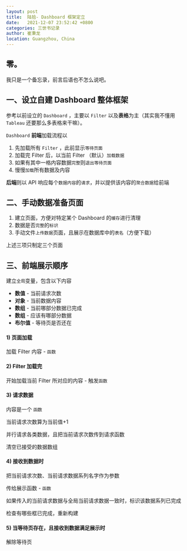 ```yaml
---
layout: post
title:  陆拾- Dashboard 框架定立
date:   2021-12-07 23:52:42 +0800
categories: 三世书记录
author: 崔秉龙
location: Guangzhou, China
---
```


## 零。

我只是一个备忘录，前言后语也不怎么说吧。

## 一、设立自建 Dashboard 整体框架

参考以前设立的 `Dashboard` ，主要以 `Filter` 以及**表格**为主（其实我不懂用 `Tableau` 还要那么多表格来干嘛）。

`Dashboard` **前端**加载流程以

1. 先加载所有 `Filter` ，此前显示`等待页面`
2. 加载完 Filter 后，以当前 Filter （默认）`加载数据`
3. 如果有其中一格内容数据`完整`则`退出等待页面`
4. 慢慢`加载`所有数据及内容

**后端**则以 API 响应每个`数据内容`的`请求`，并以提供该内容的`聚合数据`给前端

## 二、手动数据准备页面

1. 建立页面，方便对特定某个 Dashboard 的`缓存`进行清理
2. 数据是否`完整`的`标识`
3. 手动文件`上传数据`页面，且展示在数据库中的`表名`（方便下载）

上述三项只制定三个页面

## 三、前端展示顺序

建立`全局`变量，包含以下内容

- **数值** - 当前请求次数
- **对象** - 当前数据内容
- **数组** - 当前哪部分数据已完成
- **数组** - 应该有哪部分数据
- **布尔值** - 等待页是否还在

#### 1) 页面加载

加载 Filter 内容 - `函数`

#### 2) Filter 加载完

开始加载当前 Filter 所对应的内容 - 触发`函数`

#### 3) 请求数据

内容是一个 `函数`

当前请求次数算为当前值+1

并行请求各类数据，且把当前请求次数传到请求函数

清空已接受的数据数组

#### 4) 接收到数据时

把当前请求次数、当前请求数据系列名字作为参数

传给展示函数 - `函数`

如果传入的当前请求数据与全局当前请求数据一致时，标识该数据系列已完成

检查有哪些框已完成，重新构建

#### 5) 当等待页存在，且接收到数据满足展示时

解除等待页
